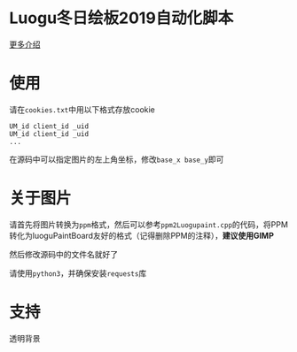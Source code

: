 # Luogu冬日绘板2019自动化脚本

[更多介绍](https://sshwy.gitee.io/2018/12/30/42654/)

# 使用

请在`cookies.txt`中用以下格式存放cookie
``` plain
UM_id client_id _uid
UM_id client_id _uid
...

```
在源码中可以指定图片的左上角坐标，修改`base_x base_y`即可
# 关于图片

请首先将图片转换为`ppm`格式，然后可以参考`ppm2Luogupaint.cpp`的代码，将PPM转化为luoguPaintBoard友好的格式（记得删除PPM的注释），**建议使用GIMP**

然后修改源码中的文件名就好了

请使用`python3`，并确保安装`requests`库

# 支持

透明背景